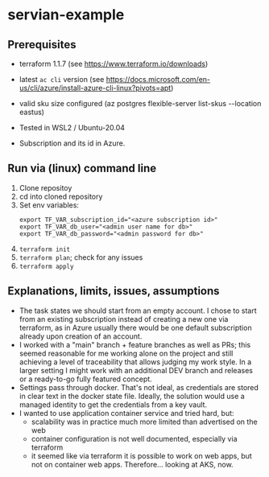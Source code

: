 # servian-example

## Prerequisites

* terraform 1.1.7 (see https://www.terraform.io/downloads)
* latest `ac cli` version (see https://docs.microsoft.com/en-us/cli/azure/install-azure-cli-linux?pivots=apt)
* valid sku size configured (az postgres flexible-server list-skus --location eastus)

* Tested in WSL2 / Ubuntu-20.04
* Subscription and its id in Azure.


## Run via (linux) command line

1. Clone repositoy
1. cd into cloned repository
1. Set env variables:
   ```
   export TF_VAR_subscription_id="<azure subscription id>"
   export TF_VAR_db_user="<admin user name for db>"
   export TF_VAR_db_password="<admin password for db>"
   ```
1. `terraform init`
1. `terraform plan`; check for any issues
1. `terraform apply`



## Explanations, limits, issues, assumptions

* The task states we should start from an empty account. I chose to start from an existing subscription instead of creating a new one via terraform, as in Azure usually there would be one default subscription already upon creation of an account.
* I worked with a "main" branch + feature branches as well as PRs; this seemed reasonable for me working alone on the project and still achieving a level of traceability that allows judging my work style. In a larger setting I might work with an additional DEV branch and releases or a ready-to-go fully featured concept.
* Settings pass through docker. That's not ideal, as credentials are stored in clear text in the docker state file. Ideally, the solution would use a managed identity to get the credentials from a key vault.
* I wanted to use application container service and tried hard, but:
  * scalability was in practice much more limited than advertised on the web
  * container configuration is not well documented, especially via terraform
  * it seemed like via terraform it is possible to work on web apps, but not on container web apps.
  Therefore... looking at AKS, now.

